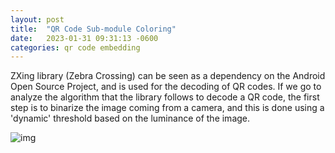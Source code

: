 ```yaml
---
layout: post
title:  "QR Code Sub-module Coloring"
date:   2023-01-31 09:31:13 -0600
categories: qr code embedding
---
```


ZXing library (Zebra Crossing) can be seen as a dependency on the Android Open Source Project, and is used for the decoding of QR codes. If we go to analyze the algorithm that the library follows to decode a QR code, the first step is to binarize the image coming from a camera, and this is done using a 'dynamic' threshold based on the luminance of the image.

![img]({{site.url}}/img/1.png)